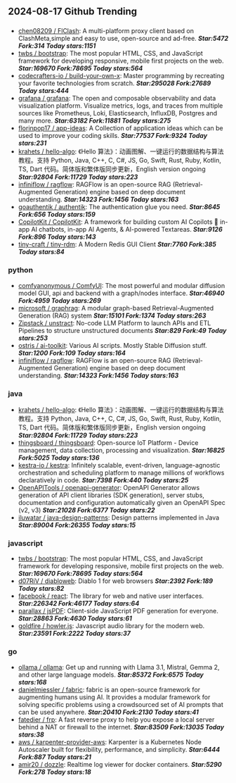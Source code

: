 ## 2024-08-17 Github Trending

### 
* [chen08209 / FlClash](https://github.com/chen08209/FlClash): A multi-platform proxy client based on ClashMeta,simple and easy to use, open-source and ad-free. ***Star:5472 Fork:314 Today stars:1151***
* [twbs / bootstrap](https://github.com/twbs/bootstrap): The most popular HTML, CSS, and JavaScript framework for developing responsive, mobile first projects on the web. ***Star:169670 Fork:78695 Today stars:564***
* [codecrafters-io / build-your-own-x](https://github.com/codecrafters-io/build-your-own-x): Master programming by recreating your favorite technologies from scratch. ***Star:295028 Fork:27689 Today stars:444***
* [grafana / grafana](https://github.com/grafana/grafana): The open and composable observability and data visualization platform. Visualize metrics, logs, and traces from multiple sources like Prometheus, Loki, Elasticsearch, InfluxDB, Postgres and many more. ***Star:63182 Fork:11881 Today stars:275***
* [florinpop17 / app-ideas](https://github.com/florinpop17/app-ideas): A Collection of application ideas which can be used to improve your coding skills. ***Star:77537 Fork:9324 Today stars:231***
* [krahets / hello-algo](https://github.com/krahets/hello-algo): 《Hello 算法》：动画图解、一键运行的数据结构与算法教程。支持 Python, Java, C++, C, C#, JS, Go, Swift, Rust, Ruby, Kotlin, TS, Dart 代码。简体版和繁体版同步更新，English version ongoing ***Star:92804 Fork:11729 Today stars:223***
* [infiniflow / ragflow](https://github.com/infiniflow/ragflow): RAGFlow is an open-source RAG (Retrieval-Augmented Generation) engine based on deep document understanding. ***Star:14323 Fork:1456 Today stars:163***
* [goauthentik / authentik](https://github.com/goauthentik/authentik): The authentication glue you need. ***Star:8645 Fork:656 Today stars:159***
* [CopilotKit / CopilotKit](https://github.com/CopilotKit/CopilotKit): A framework for building custom AI Copilots 🤖 in-app AI chatbots, in-app AI Agents, & AI-powered Textareas. ***Star:9126 Fork:896 Today stars:143***
* [tiny-craft / tiny-rdm](https://github.com/tiny-craft/tiny-rdm): A Modern Redis GUI Client ***Star:7760 Fork:385 Today stars:84***

### python
* [comfyanonymous / ComfyUI](https://github.com/comfyanonymous/ComfyUI): The most powerful and modular diffusion model GUI, api and backend with a graph/nodes interface. ***Star:46940 Fork:4959 Today stars:269***
* [microsoft / graphrag](https://github.com/microsoft/graphrag): A modular graph-based Retrieval-Augmented Generation (RAG) system ***Star:15101 Fork:1374 Today stars:263***
* [Zipstack / unstract](https://github.com/Zipstack/unstract): No-code LLM Platform to launch APIs and ETL Pipelines to structure unstructured documents ***Star:829 Fork:49 Today stars:253***
* [ostris / ai-toolkit](https://github.com/ostris/ai-toolkit): Various AI scripts. Mostly Stable Diffusion stuff. ***Star:1200 Fork:109 Today stars:164***
* [infiniflow / ragflow](https://github.com/infiniflow/ragflow): RAGFlow is an open-source RAG (Retrieval-Augmented Generation) engine based on deep document understanding. ***Star:14323 Fork:1456 Today stars:163***

### java
* [krahets / hello-algo](https://github.com/krahets/hello-algo): 《Hello 算法》：动画图解、一键运行的数据结构与算法教程。支持 Python, Java, C++, C, C#, JS, Go, Swift, Rust, Ruby, Kotlin, TS, Dart 代码。简体版和繁体版同步更新，English version ongoing ***Star:92804 Fork:11729 Today stars:223***
* [thingsboard / thingsboard](https://github.com/thingsboard/thingsboard): Open-source IoT Platform - Device management, data collection, processing and visualization. ***Star:16825 Fork:5025 Today stars:136***
* [kestra-io / kestra](https://github.com/kestra-io/kestra): Infinitely scalable, event-driven, language-agnostic orchestration and scheduling platform to manage millions of workflows declaratively in code. ***Star:7398 Fork:440 Today stars:25***
* [OpenAPITools / openapi-generator](https://github.com/OpenAPITools/openapi-generator): OpenAPI Generator allows generation of API client libraries (SDK generation), server stubs, documentation and configuration automatically given an OpenAPI Spec (v2, v3) ***Star:21028 Fork:6377 Today stars:22***
* [iluwatar / java-design-patterns](https://github.com/iluwatar/java-design-patterns): Design patterns implemented in Java ***Star:89004 Fork:26355 Today stars:15***

### javascript
* [twbs / bootstrap](https://github.com/twbs/bootstrap): The most popular HTML, CSS, and JavaScript framework for developing responsive, mobile first projects on the web. ***Star:169670 Fork:78695 Today stars:564***
* [d07RiV / diabloweb](https://github.com/d07RiV/diabloweb): Diablo 1 for web browsers ***Star:2392 Fork:189 Today stars:82***
* [facebook / react](https://github.com/facebook/react): The library for web and native user interfaces. ***Star:226342 Fork:46177 Today stars:64***
* [parallax / jsPDF](https://github.com/parallax/jsPDF): Client-side JavaScript PDF generation for everyone. ***Star:28863 Fork:4630 Today stars:61***
* [goldfire / howler.js](https://github.com/goldfire/howler.js): Javascript audio library for the modern web. ***Star:23591 Fork:2222 Today stars:37***

### go
* [ollama / ollama](https://github.com/ollama/ollama): Get up and running with Llama 3.1, Mistral, Gemma 2, and other large language models. ***Star:85372 Fork:6575 Today stars:168***
* [danielmiessler / fabric](https://github.com/danielmiessler/fabric): fabric is an open-source framework for augmenting humans using AI. It provides a modular framework for solving specific problems using a crowdsourced set of AI prompts that can be used anywhere. ***Star:20410 Fork:2130 Today stars:41***
* [fatedier / frp](https://github.com/fatedier/frp): A fast reverse proxy to help you expose a local server behind a NAT or firewall to the internet. ***Star:83509 Fork:13035 Today stars:38***
* [aws / karpenter-provider-aws](https://github.com/aws/karpenter-provider-aws): Karpenter is a Kubernetes Node Autoscaler built for flexibility, performance, and simplicity. ***Star:6444 Fork:887 Today stars:21***
* [amir20 / dozzle](https://github.com/amir20/dozzle): Realtime log viewer for docker containers. ***Star:5290 Fork:278 Today stars:18***
